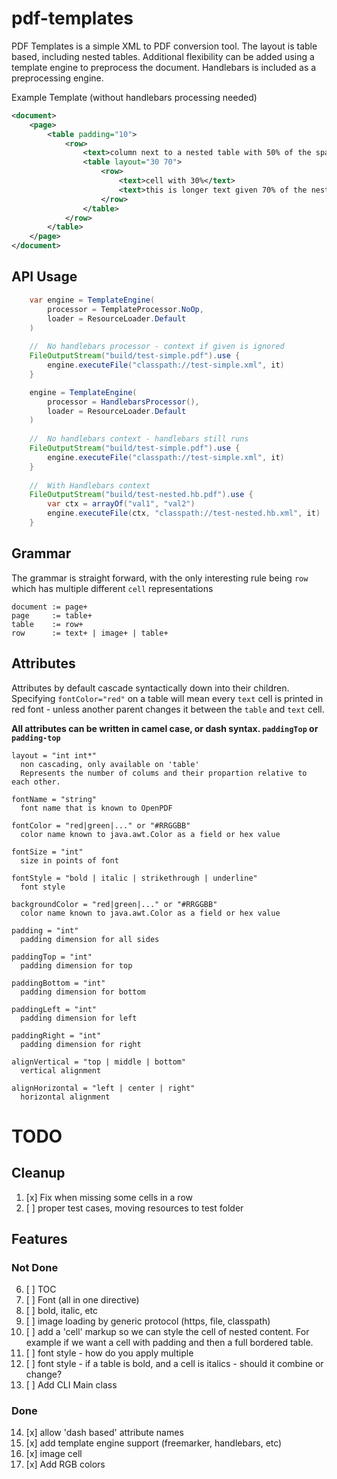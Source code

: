 # pdf-templates
PDF Templates is a simple XML to PDF conversion tool.  The layout 
is table based, including nested tables.  Additional flexibility 
can be added using a template engine to preprocess the document.
Handlebars is included as a preprocessing engine.

Example Template (without handlebars processing needed)
```xml
<document>
    <page>
        <table padding="10">
            <row>
                <text>column next to a nested table with 50% of the space</text>
                <table layout="30 70">
                    <row>
                        <text>cell with 30%</text>
                        <text>this is longer text given 70% of the nested table space</text>
                    </row>
                </table>
            </row>
        </table>
    </page>
</document>
```

## API Usage

```java
    var engine = TemplateEngine(
        processor = TemplateProcessor.NoOp,
        loader = ResourceLoader.Default
    )
        
    //  No handlebars processor - context if given is ignored
    FileOutputStream("build/test-simple.pdf").use {
        engine.executeFile("classpath://test-simple.xml", it)
    }

    engine = TemplateEngine(
        processor = HandlebarsProcessor(),
        loader = ResourceLoader.Default
    )    
        
    //  No handlebars context - handlebars still runs
    FileOutputStream("build/test-simple.pdf").use {
        engine.executeFile("classpath://test-simple.xml", it)
    }
        
    //  With Handlebars context
    FileOutputStream("build/test-nested.hb.pdf").use {
        var ctx = arrayOf("val1", "val2")
        engine.executeFile(ctx, "classpath://test-nested.hb.xml", it)
    }

```

## Grammar

The grammar is straight forward, with the only interesting rule being `row` 
which has multiple different `cell` representations

```
document := page+
page     := table+
table    := row+
row      := text+ | image+ | table+
```

## Attributes
Attributes by default cascade syntactically down into their children.  Specifying 
`fontColor="red"` on a table will mean every `text` cell is printed in red font - 
unless another parent changes it between the `table` and `text` cell.

**All attributes can be written in camel case, or dash syntax.  `paddingTop` or `padding-top`**

```
layout = "int int*"  
  non cascading, only available on 'table'
  Represents the number of colums and their propartion relative to each other.
  
fontName = "string"
  font name that is known to OpenPDF
  
fontColor = "red|green|..." or "#RRGGBB"
  color name known to java.awt.Color as a field or hex value
  
fontSize = "int"
  size in points of font
  
fontStyle = "bold | italic | strikethrough | underline"
  font style
  
backgroundColor = "red|green|..." or "#RRGGBB"
  color name known to java.awt.Color as a field or hex value
  
padding = "int"
  padding dimension for all sides
  
paddingTop = "int"
  padding dimension for top
  
paddingBottom = "int"
  padding dimension for bottom
  
paddingLeft = "int"
  padding dimension for left
  
paddingRight = "int"
  padding dimension for right

alignVertical = "top | middle | bottom"
  vertical alignment  
                            
alignHorizontal = "left | center | right"
  horizontal alignment                            
```


# TODO
## Cleanup
1. [x] Fix when missing some cells in a row
2. [ ] proper test cases, moving resources to test folder

## Features
### Not Done
6. [ ] TOC
7. [ ] Font (all in one directive)
8. [ ] bold, italic, etc
9. [ ] image loading by generic protocol (https, file, classpath)
10. [ ] add a 'cell' markup so we can style the cell of nested content. 
For example if we want a cell with padding and then a full bordered table.
11. [ ] font style - how do you apply multiple
12. [ ] font style - if a table is bold, and a cell is italics - should it 
combine or change?
13. [ ] Add CLI Main class 

### Done
14. [x] allow 'dash based' attribute names
15. [x] add template engine support (freemarker, handlebars, etc)
16. [x] image cell
17. [x] Add RGB colors
